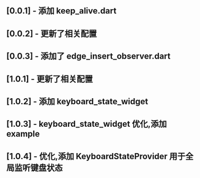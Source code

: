 ## [0.0.1] - 添加 keep_alive.dart

## [0.0.2] - 更新了相关配置

## [0.0.3] - 添加了 edge_insert_observer.dart

## [1.0.1] - 更新了相关配置

## [1.0.2] - 添加 keyboard_state_widget

## [1.0.3] - keyboard_state_widget 优化,添加example

## [1.0.4] - 优化,添加 KeyboardStateProvider 用于全局监听键盘状态